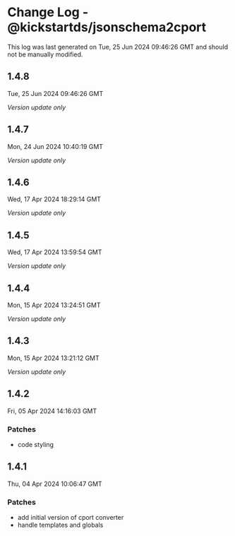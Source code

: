 # Change Log - @kickstartds/jsonschema2cport

This log was last generated on Tue, 25 Jun 2024 09:46:26 GMT and should not be manually modified.

## 1.4.8
Tue, 25 Jun 2024 09:46:26 GMT

_Version update only_

## 1.4.7
Mon, 24 Jun 2024 10:40:19 GMT

_Version update only_

## 1.4.6
Wed, 17 Apr 2024 18:29:14 GMT

_Version update only_

## 1.4.5
Wed, 17 Apr 2024 13:59:54 GMT

_Version update only_

## 1.4.4
Mon, 15 Apr 2024 13:24:51 GMT

_Version update only_

## 1.4.3
Mon, 15 Apr 2024 13:21:12 GMT

_Version update only_

## 1.4.2
Fri, 05 Apr 2024 14:16:03 GMT

### Patches

- code styling

## 1.4.1
Thu, 04 Apr 2024 10:06:47 GMT

### Patches

- add initial version of cport converter
- handle templates and globals

